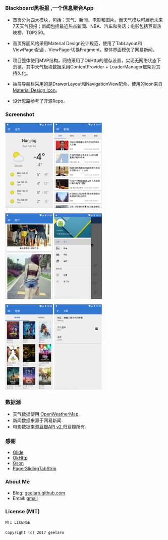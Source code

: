 ### Blackboard黑板报 ,一个信息聚合App

- 首页分为四大模块，包括：天气、新闻、电影和图片。而天气模块可展示未来7天天气预报；新闻包括最近热点新闻、NBA、汽车和笑话；电影包括豆瓣热映榜、TOP250。

- 首页界面风格采用Material Design设计规范，使用了TabLayout和ViewPager配合，ViewPager切换Fragment，整体界面模仿了网易新闻。

- 项目整体使用MVP结构，网络采用了OkHttp的缓存设置，实现无网络状态下浏览，其中天气板块数据采用ContentProvider + LoaderManager框架对其持久化。

- 抽屉导航栏采用的是DrawerLayout和NavigationView配合，使用的icon来自[Material Design Icon](https://material.io/icons/)。

- 设计思路参考了开源Repo。

### Screenshot

<a href="screenshot/weather.png"><img src="screenshot/weather.png" width="30%"/></a> <a href="screenshot/news.png"><img src="screenshot/news.png" width="30%"/></a>

<a href="screenshot/images.png"><img src="screenshot/images.png" width="30%"/></a> <a href="screenshot/nav.png"><img src="screenshot/nav.png" width="30%"/></a>

<a href="screenshot/movies.png"><img src="screenshot/movies.png" width="30%"/></a> <a href="screenshot/settings.png"><img src="screenshot/settings.png" width="30%"/></a>


### 数据源
- 天气数据使用 [OpenWeatherMap](http://openweathermap.org/).
- 新闻数据来源于网易新闻.
- 电影数据来源[豆瓣API v2](https://developers.douban.com/wiki/?title=api_v2),归豆瓣所有.

### 感谢
- [Glide](https://github.com/bumptech/glide)
- [OkHttp](https://github.com/square/okhttp)
- [Gson](https://github.com/google/gson)
- [PagerSlidingTabStrip](https://github.com/astuetz/PagerSlidingTabStrip)

### About Me
- Blog: [geelaro.github.com](http://geelaro.github.com)
- Email: [gmail](mailto:geelaro.li@gmail.com)

### License (MIT)

```
MTI LICENSE

Copyright (c) 2017 geelaro
```
